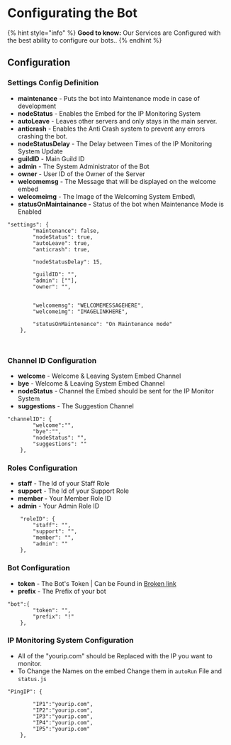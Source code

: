 # Configurating the Bot

{% hint style="info" %}
**Good to know:** Our Services are Configured with the best ability to configure our bots..
{% endhint %}

## Configuration&#x20;

### Settings Config Definition

* **maintenance** - Puts the bot into Maintenance mode in case of development
* **nodeStatus** - Enables the Embed for the IP Monitoring System
* **autoLeave** - Leaves other servers and only stays in the main server.
* **anticrash** - Enables the Anti Crash system to prevent any errors crashing the bot.
* **nodeStatusDelay** - The Delay between Times of the IP Monitoring System Update
* **guildID** - Main Guild ID
* **admin** - The System Administrator of the Bot
* **owner** - User ID of the Owner of the Server
* &#x20;**welcomemsg** - The Message that will be displayed on the welcome embed
* **welcomeimg** - The Image of the Welcoming System Embed\\
* **statusOnMaintainance -** Status of the bot when Maintenance Mode is Enabled

```
"settings": {
        "maintenance": false,
        "nodeStatus": true,
        "autoLeave": true,
        "anticrash": true,

        "nodeStatusDelay": 15,

        "guildID": "",
        "admin": [""],
        "owner": "",

        
        "welcomemsg": "WELCOMEMESSAGEHERE",
        "welcomeimg": "IMAGELINKHERE",

        "statusOnMaintenance": "On Maintenance mode"
    },
    
    
```

### Channel ID Configuration

* **welcome** - Welcome & Leaving System Embed Channel
* **bye** - Welcome & Leaving System Embed Channel
* **nodeStatus** - Channel the Embed should be sent for the IP Monitor System
* **suggestions** - The Suggestion Channel

```
"channelID": {
        "welcome":"",
        "bye":"",
        "nodeStatus": "",
        "suggestions": ""
    },
```

### Roles Configuration

* **staff** - The Id of your Staff Role&#x20;
* **support** - The Id of your Support Role
* **member -** Your Member Role ID
* **admin** - Your Admin Role ID

```
    "roleID": {
        "staff": "",
        "support": "",
        "member": "",
        "admin": ""
    },
```

### Bot Configuration

* **token** - The Bot's Token | Can be Found in [Broken link](broken-reference "mention")
* **prefix** - The Prefix of your bot

```
"bot":{
        "token": "",
        "prefix": "!"
    },
```

### IP Monitoring System Configuration

* All of the "yourip.com" should be Replaced with the IP you want to monitor.
* To Change the Names on the embed Change them in `autoRun` File and `status.js`

```
"PingIP": {

        "IP1":"yourip.com", 
        "IP2":"yourip.com",
        "IP3":"yourip.com",
        "IP4":"yourip.com",
        "IP5":"yourip.com"
    },
```
